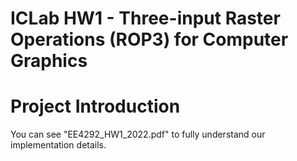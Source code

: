 # ICLab HW1 - Three-input Raster Operations (ROP3) for Computer Graphics

# Project Introduction
You can see "EE4292_HW1_2022.pdf" to fully understand our implementation details. 




